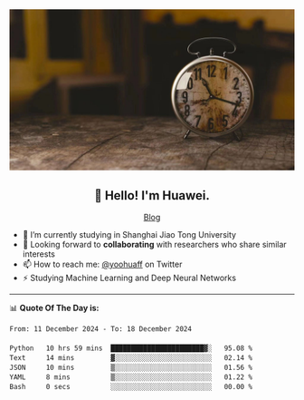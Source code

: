 <div align="center">
  <a href="https://github.com/JHW5981">
    <img src="./assets/background.jpg">
  </a>
</div>

<h2 align="center">👋 Hello! I'm Huawei.</h2>
<p align="center">
  <a href="https://blog.csdn.net/Edward__J?spm=1000.2115.3001.5343">Blog</a>
</p>


- 🔭 I’m currently studying in Shanghai Jiao Tong University
- 💬 Looking forward to **collaborating** with researchers who share similar interests
- 📫 How to reach me: [@yoohuaff](https://twitter.com/yoohuaff) on Twitter
- ⚡ Studying Machine Learning and Deep Neural Networks

-------
📊 **Quote Of The Day is:**
<!--START_SECTION:waka-->

```txt
From: 11 December 2024 - To: 18 December 2024

Python   10 hrs 59 mins  ███████████████████████▓░   95.08 %
Text     14 mins         ▓░░░░░░░░░░░░░░░░░░░░░░░░   02.14 %
JSON     10 mins         ▒░░░░░░░░░░░░░░░░░░░░░░░░   01.56 %
YAML     8 mins          ▒░░░░░░░░░░░░░░░░░░░░░░░░   01.22 %
Bash     0 secs          ░░░░░░░░░░░░░░░░░░░░░░░░░   00.00 %
```

<!--END_SECTION:waka-->
